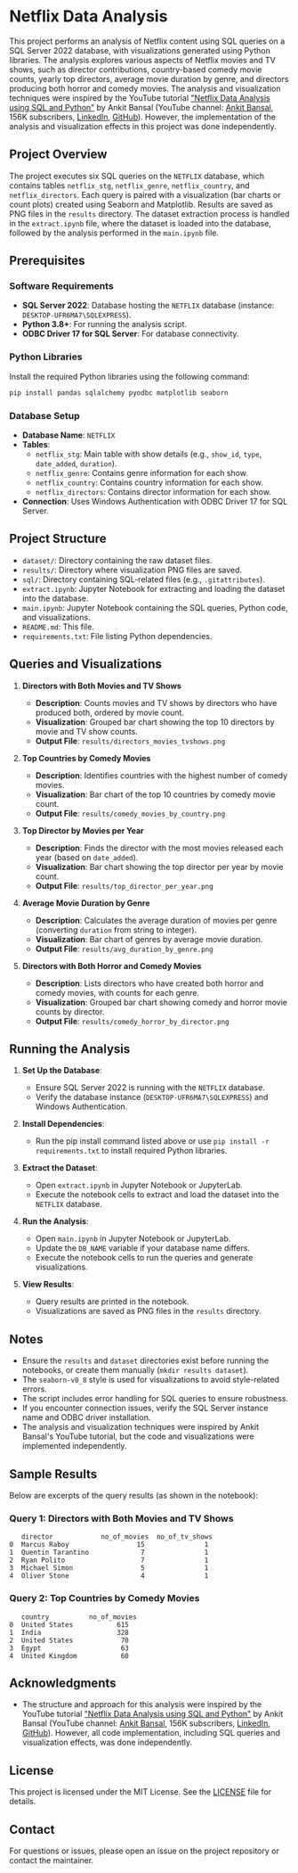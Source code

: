# Netflix Data Analysis

This project performs an analysis of Netflix content using SQL queries on a SQL Server 2022 database, with visualizations generated using Python libraries. The analysis explores various aspects of Netflix movies and TV shows, such as director contributions, country-based comedy movie counts, yearly top directors, average movie duration by genre, and directors producing both horror and comedy movies. The analysis and visualization techniques were inspired by the YouTube tutorial ["Netflix Data Analysis using SQL and Python"](https://www.youtube.com/watch?v=ZnQwO6V7pec) by Ankit Bansal (YouTube channel: [Ankit Bansal](https://www.youtube.com/@ankitbansal21), 156K subscribers, [LinkedIn](https://www.linkedin.com/in/ankitbansal21/), [GitHub](https://github.com/ankitbansal21)). However, the implementation of the analysis and visualization effects in this project was done independently.

## Project Overview

The project executes six SQL queries on the `NETFLIX` database, which contains tables `netflix_stg`, `netflix_genre`, `netflix_country`, and `netflix_directors`. Each query is paired with a visualization (bar charts or count plots) created using Seaborn and Matplotlib. Results are saved as PNG files in the `results` directory. The dataset extraction process is handled in the `extract.ipynb` file, where the dataset is loaded into the database, followed by the analysis performed in the `main.ipynb` file.

## Prerequisites

### Software Requirements
- **SQL Server 2022**: Database hosting the `NETFLIX` database (instance: `DESKTOP-UFR6MA7\SQLEXPRESS`).
- **Python 3.8+**: For running the analysis script.
- **ODBC Driver 17 for SQL Server**: For database connectivity.

### Python Libraries
Install the required Python libraries using the following command:
```bash
pip install pandas sqlalchemy pyodbc matplotlib seaborn
```

### Database Setup
- **Database Name**: `NETFLIX`
- **Tables**:
  - `netflix_stg`: Main table with show details (e.g., `show_id`, `type`, `date_added`, `duration`).
  - `netflix_genre`: Contains genre information for each show.
  - `netflix_country`: Contains country information for each show.
  - `netflix_directors`: Contains director information for each show.
- **Connection**: Uses Windows Authentication with ODBC Driver 17 for SQL Server.

## Project Structure
- `dataset/`: Directory containing the raw dataset files.
- `results/`: Directory where visualization PNG files are saved.
- `sql/`: Directory containing SQL-related files (e.g., `.gitattributes`).
- `extract.ipynb`: Jupyter Notebook for extracting and loading the dataset into the database.
- `main.ipynb`: Jupyter Notebook containing the SQL queries, Python code, and visualizations.
- `README.md`: This file.
- `requirements.txt`: File listing Python dependencies.

## Queries and Visualizations

1. **Directors with Both Movies and TV Shows**
   - **Description**: Counts movies and TV shows by directors who have produced both, ordered by movie count.
   - **Visualization**: Grouped bar chart showing the top 10 directors by movie and TV show counts.
   - **Output File**: `results/directors_movies_tvshows.png`

2. **Top Countries by Comedy Movies**
   - **Description**: Identifies countries with the highest number of comedy movies.
   - **Visualization**: Bar chart of the top 10 countries by comedy movie count.
   - **Output File**: `results/comedy_movies_by_country.png`

3. **Top Director by Movies per Year**
   - **Description**: Finds the director with the most movies released each year (based on `date_added`).
   - **Visualization**: Bar chart showing the top director per year by movie count.
   - **Output File**: `results/top_director_per_year.png`

4. **Average Movie Duration by Genre**
   - **Description**: Calculates the average duration of movies per genre (converting `duration` from string to integer).
   - **Visualization**: Bar chart of genres by average movie duration.
   - **Output File**: `results/avg_duration_by_genre.png`

5. **Directors with Both Horror and Comedy Movies**
   - **Description**: Lists directors who have created both horror and comedy movies, with counts for each genre.
   - **Visualization**: Grouped bar chart showing comedy and horror movie counts by director.
   - **Output File**: `results/comedy_horror_by_director.png`

## Running the Analysis

1. **Set Up the Database**:
   - Ensure SQL Server 2022 is running with the `NETFLIX` database.
   - Verify the database instance (`DESKTOP-UFR6MA7\SQLEXPRESS`) and Windows Authentication.

2. **Install Dependencies**:
   - Run the pip install command listed above or use `pip install -r requirements.txt` to install required Python libraries.

3. **Extract the Dataset**:
   - Open `extract.ipynb` in Jupyter Notebook or JupyterLab.
   - Execute the notebook cells to extract and load the dataset into the `NETFLIX` database.

4. **Run the Analysis**:
   - Open `main.ipynb` in Jupyter Notebook or JupyterLab.
   - Update the `DB_NAME` variable if your database name differs.
   - Execute the notebook cells to run the queries and generate visualizations.

5. **View Results**:
   - Query results are printed in the notebook.
   - Visualizations are saved as PNG files in the `results` directory.

## Notes
- Ensure the `results` and `dataset` directories exist before running the notebooks, or create them manually (`mkdir results dataset`).
- The `seaborn-v0_8` style is used for visualizations to avoid style-related errors.
- The script includes error handling for SQL queries to ensure robustness.
- If you encounter connection issues, verify the SQL Server instance name and ODBC driver installation.
- The analysis and visualization techniques were inspired by Ankit Bansal's YouTube tutorial, but the code and visualizations were implemented independently.

## Sample Results
Below are excerpts of the query results (as shown in the notebook):

### Query 1: Directors with Both Movies and TV Shows
```
   director            no_of_movies  no_of_tv_shows
0  Marcus Raboy                 15               1
1  Quentin Tarantino             7               1
2  Ryan Polito                   7               1
3  Michael Simon                 5               1
4  Oliver Stone                  4               1
```

### Query 2: Top Countries by Comedy Movies
```
   country          no_of_movies
0  United States           615
1  India                   328
2  United States            70
3  Egypt                    63
4  United Kingdom           60
```

## Acknowledgments
- The structure and approach for this analysis were inspired by the YouTube tutorial ["Netflix Data Analysis using SQL and Python"](https://www.youtube.com/watch?v=ZnQwO6V7pec) by Ankit Bansal (YouTube channel: [Ankit Bansal](https://www.youtube.com/@ankitbansal21), 156K subscribers, [LinkedIn](https://www.linkedin.com/in/ankitbansal21/), [GitHub](https://github.com/ankitbansal21)). However, all code implementation, including SQL queries and visualization effects, was done independently.

## License
This project is licensed under the MIT License. See the [LICENSE](LICENSE) file for details.

## Contact
For questions or issues, please open an issue on the project repository or contact the maintainer.
